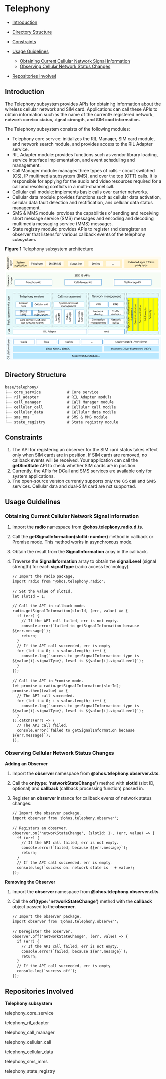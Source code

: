 # Telephony <a name="EN-US_TOPIC_0000001162422291"></a>

-   [Introduction](#section104mcpsimp)
-   [Directory Structure](#section119mcpsimp)
-   [Constraints](#section123mcpsimp)
-   [Usage Guidelines](#section128mcpsimp)
    -   [Obtaining Current Cellular Network Signal Information](#section1458213210369)
    -   [Observing Cellular Network Status Changes](#section750135512369)

-   [Repositories Involved](#section152mcpsimp)

## Introduction<a name="section104mcpsimp"></a>

The Telephony subsystem provides APIs for obtaining information about the wireless cellular network and SIM card. Applications can call these APIs to obtain information such as the name of the currently registered network, network service status, signal strength, and SIM card information.

The Telephony subsystem consists of the following modules:

-   Telephony core service: initializes the RIL Manager, SIM card module, and network search module, and provides access to the RIL Adapter service.
-   RIL Adapter module: provides functions such as vendor library loading, service interface implementation, and event scheduling and management.
-   Call Manager module: manages three types of calls – circuit switched \(CS\), IP multimedia subsystem \(IMS\), and over the top \(OTT\) calls. It is responsible for applying for the audio and video resources required for a call and resolving conflicts in a multi-channel call.
-   Cellular call module: implements basic calls over carrier networks.
-   Cellular data module: provides functions such as cellular data activation, cellular data fault detection and rectification, and cellular data status management.
-   SMS & MMS module: provides the capabilities of sending and receiving short message service \(SMS\) messages and encoding and decoding multimedia messaging service \(MMS\) messages.
-   State registry module: provides APIs to register and deregister an observer that listens for various callback events of the telephony subsystem. 

**Figure 1**  Telephony subsystem architecture

![](figures/en-us_architecture-of-telephony-subsystem.png)

## Directory Structure<a name="section119mcpsimp"></a>

```
base/telephony/
├── core_service            # Core service
├── ril_adapter             # RIL Adapter module
├── call_manager            # Call Manager module
├── cellular_call           # Cellular call module
├── cellular_data           # Cellular data module
├── sms_mms                 # SMS & MMS module
└── state_registry          # State registry module
```

## Constraints<a name="section123mcpsimp"></a>

1.  The API for registering an observer for the SIM card status takes effect only when SIM cards are in position. If SIM cards are removed, no callback events will be received. Your application can call the  **getSimState**  API to check whether SIM cards are in position.
2.  Currently, the APIs for DCall and SMS services are available only for system applications.
3.  The open-source version currently supports only the CS call and SMS services. Cellular data and dual-SIM card are not supported.

## Usage Guidelines<a name="section128mcpsimp"></a>

### Obtaining Current Cellular Network Signal Information<a name="section1458213210369"></a>

1.  Import the  **radio**  namespace from  **@ohos.telephony.radio.d.ts**.
2.  Call the  **getSignalInformation\(slotId: number\)**  method in callback or Promise mode. This method works in asynchronous mode. 
3.  Obtain the result from the  **SignalInformation**  array in the callback.
4.  Traverse the  **SignalInformation**  array to obtain the  **signalLevel**  \(signal strength\) for each  **signalType**  \(radio access technology\).

    ```
    // Import the radio package.
    import radio from "@ohos.telephony.radio";
    
    // Set the value of slotId.
    let slotId = 1;
    
    // Call the API in callback mode.
    radio.getSignalInformation(slotId, (err, value) => {
      if (err) {
        // If the API call failed, err is not empty.
        console.error(`failed to getSignalInformation because ${err.message}`);
        return;
      }
      // If the API call succeeded, err is empty.
      for (let i = 0; i < value.length; i++) {
        console.log(`success to getSignalInformation: type is ${value[i].signalType}, level is ${value[i].signalLevel}`);
      }
    });
    
    // Call the API in Promise mode.
    let promise = radio.getSignalInformation(slotId);
    promise.then((value) => {
      // The API call succeeded.
      for (let i = 0; i < value.length; i++) {
        console.log(`success to getSignalInformation: type is ${value[i].signalType}, level is ${value[i].signalLevel}`);
      }
    }).catch((err) => {
      // The API call failed.
      console.error(`failed to getSignalInformation because ${err.message}`);
    });
    ```


### Observing Cellular Network Status Changes<a name="section750135512369"></a>

**Adding an Observer**

1.  Import the  **observer**  namespace from  **@ohos.telephony.observer.d.ts**.
2.  Call the  **on\(type: 'networkStateChange'\)**  method with  **slotId**  \(slot ID, optional\) and  **callback**  \(callback processing function\) passed in.
3.  Register an  **observer**  instance for callback events of network status changes.

    ```
    // Import the observer package.
    import observer from '@ohos.telephony.observer';
    
    // Registers an observer.
    observer.on('networkStateChange', {slotId: 1}, (err, value) => {
      if (err) {
        // If the API call failed, err is not empty.
        console.error(`failed, because ${err.message}`);
        return;
      }
      // If the API call succeeded, err is empty.
      console.log(`success on. network state is ` + value);
    });
    ```


**Removing the Observer**

1.  Import the  **observer**  namespace from  **@ohos.telephony.observer.d.ts**.
2.  Call the  **off\(type: 'networkStateChange'\)**  method with the  **callback**  object passed to the  **observer**.

    ```
    // Import the observer package.
    import observer from '@ohos.telephony.observer';
    
    // Deregister the observer.
    observer.off('networkStateChange', (err, value) => {
      if (err) {
        // If the API call failed, err is not empty.
        console.error(`failed, because ${err.message}`);
        return;
      }
      // If the API call succeeded, err is empty.
      console.log(`success off`);
    });
    ```


## Repositories Involved<a name="section152mcpsimp"></a>

**Telephony subsystem**

telephony\_core\_service

telephony\_ril\_adapter

telephony\_call\_manager

telephony\_cellular\_call

telephony\_cellular\_data

telephony\_sms\_mms

telephony\_state\_registry

